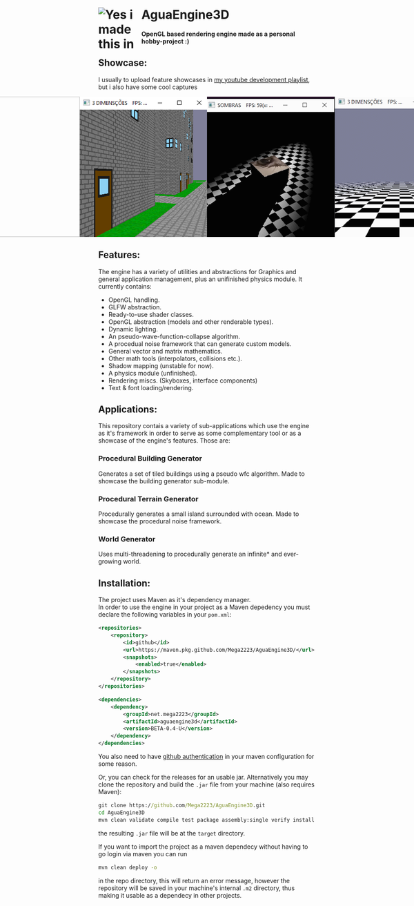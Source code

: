 <div class="title" style="align-items: center ;">
    <h1><img 
    height=100
    width=100
    alt="Yes i made this in paint."
    src="https://github.com/user-attachments/assets/fb61b1df-ed46-4abd-acbb-398be4da802a"
    align = left> 
    <div class="titleText";>
        AguaEngine3D
    </div>
    </h1>
    <strong>OpenGL based rendering engine made as a personal hobby-project :)  </strong>
</div>

## Showcase:

I usually to upload feature showcases in [my youtube development playlist](https://www.youtube.com/playlist?list=PL2CjNrK_Cb0qEX2Y7PIwy2z6IGoHwQ9Cr), but i also have some cool captures

<div style="align-items: center; display: flex; justify-content: center; "
    >
    <img 
    height=325
    width=295
    src="https://github.com/Mega2223/Mega2223.github.io/blob/main/media/WorldGenDemo.gif?raw=true"
    >
    <img 
    height=325
    width=295
    src="https://github.com/Mega2223/Mega2223.github.io/blob/main/media/Screenshot_1860.png?raw=true"
    >
    <img 
    height=325
    width=295
    src="https://github.com/Mega2223/Mega2223.github.io/blob/main/media/ShadowDemo.gif?raw=true"
    >
    <img 
    height=325
    width=295
    src="https://github.com/Mega2223/Mega2223.github.io/blob/main/media/FloorDemo.gif?raw=true"
    >
    
</div>

## Features:  

The engine has a variety of utilities and abstractions for Graphics and general application management, plus an unifinished physics module. It currently contains:
- OpenGL handling.
- GLFW abstraction.
- Ready-to-use shader classes.
- OpenGL abstraction (models and other renderable types).
- Dynamic lighting.
- An pseudo-wave-function-collapse algorithm.
- A procedual noise framework that can generate custom models.
- General vector and matrix mathematics.
- Other math tools (interpolators, collisions etc.).
- Shadow mapping (unstable for now).
- A physics module (unfinished).
- Rendering miscs. (Skyboxes, interface components)
- Text & font loading/rendering.

## Applications:

This repository contais a variety of sub-applications which use the engine as it's framework in order to serve as some complementary tool or as a showcase of the engine's features. Those are:

### Procedural Building Generator
  Generates a set of tiled buildings using a pseudo wfc algorithm. Made to showcase the building generator sub-module.
### Procedural Terrain Generator   
Procedurally generates a small island surrounded with ocean. Made to showcase the procedural noise framework.

### World Generator
Uses multi-threadening to procedurally generate an infinite\* and ever-growing world.

## Installation:

The project uses Maven as it's dependency manager.  
In order to use the engine in your project as a Maven depedency you must declare the following variables in your `pom.xml`:

```xml
<repositories>
    <repository>
        <id>github</id>
        <url>https://maven.pkg.github.com/Mega2223/AguaEngine3D/</url>
        <snapshots>
            <enabled>true</enabled>
        </snapshots>
    </repository>
</repositories>
```

```xml
<dependencies>
    <dependency>
        <groupId>net.mega2223</groupId>
        <artifactId>aguaengine3d</artifactId>
        <version>BETA-0.4-U</version>
    </dependency>
</dependencies>
```

You also need to have [github authentication](https://docs.github.com/en/packages/working-with-a-github-packages-registry/working-with-the-apache-maven-registry) in your maven configuration for some reason.

Or, you can check for the releases for an usable jar. Alternatively you may clone the repository and build the `.jar` file from your machine (also requires Maven):

```bat
git clone https://github.com/Mega2223/AguaEngine3D.git
cd AguaEngine3D
mvn clean validate compile test package assembly:single verify install
```

the resulting `.jar` file will be at the `target` directory.

If you want to import the project as a maven dependecy without having to go login via maven you can run 
```bat
mvn clean deploy -o
```
in the repo directory, this will return an error message, however the repository will be saved in your machine's internal `.m2` directory, thus making it usable as a dependecy in other projects.
